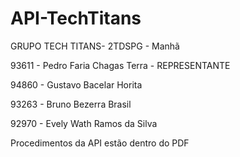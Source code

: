 # API-TechTitans

GRUPO TECH TITANS- 2TDSPG - Manhã

93611 - Pedro Faria Chagas Terra - REPRESENTANTE

94860 - Gustavo Bacelar Horita

93263 - Bruno Bezerra Brasil

92970 - Evely Wath Ramos da Silva


Procedimentos da API estão dentro do PDF
